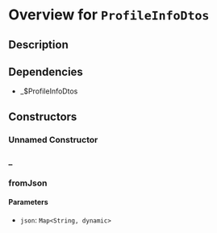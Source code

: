 # Overview for `ProfileInfoDtos`

## Description



## Dependencies

- _$ProfileInfoDtos

## Constructors

### Unnamed Constructor


### _


### fromJson


#### Parameters

- `json`: `Map<String, dynamic>`
